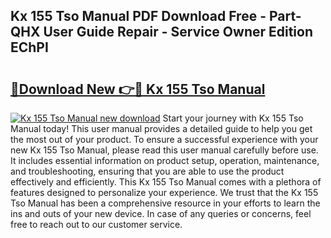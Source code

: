 ## Kx 155 Tso Manual PDF Download Free - Part-QHX User Guide Repair - Service Owner Edition EChPI

# <h2><a href="http://bc46295.oget.top/?id=Kx+155+Tso+Manual">🔗Download New 👉🔴 Kx 155 Tso Manual</a></h2>

[![Kx 155 Tso Manual new download](https://i.imgur.com/5g1atiW.png)](http://bc46295.oget.top/?id=Kx+155+Tso+Manual)
Start your journey with Kx 155 Tso Manual today! This user manual provides a detailed guide to help you get the most out of your product. To ensure a successful experience with your new Kx 155 Tso Manual, please read this user manual carefully before use. It includes essential information on product setup, operation, maintenance, and troubleshooting, ensuring that you are able to use the product effectively and efficiently. This Kx 155 Tso Manual comes with a plethora of features designed to personalize your experience. We trust that the Kx 155 Tso Manual has been a comprehensive resource in your efforts to learn the ins and outs of your new device. In case of any queries or concerns, feel free to reach out to our customer service.
